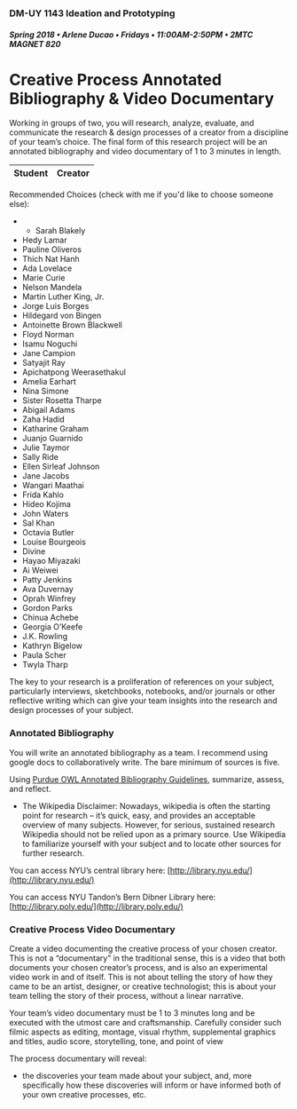 ### DM-UY 1143 Ideation and Prototyping
##### Spring 2018 • Arlene Ducao • Fridays • 11:00AM-2:50PM • 2MTC MAGNET 820

# Creative Process Annotated Bibliography & Video Documentary

Working in groups of two, you will research, analyze, evaluate, and communicate the research & design processes of a creator from a discipline of your team’s choice. The final form of this research project will be an annotated bibliography and video documentary of 1 to 3 minutes in length.

Student | Creator
--- | --- 

Recommended Choices \(check with me if you'd like to choose someone else\):

* * Sarah Blakely 
* Hedy Lamar 
* Pauline Oliveros
* Thich Nat Hanh
* Ada Lovelace
* Marie Curie
* Nelson Mandela
* Martin Luther King, Jr.
* Jorge Luis Borges
* Hildegard von Bingen
* Antoinette Brown Blackwell 
* Floyd Norman
* Isamu Noguchi 
* Jane Campion
* Satyajit Ray
* Apichatpong Weerasethakul
* Amelia Earhart 
* Nina Simone
* Sister Rosetta Tharpe
* Abigail Adams 
* Zaha Hadid
* Katharine Graham
* Juanjo Guarnido 
* Julie Taymor
* Sally Ride
* Ellen Sirleaf Johnson
* Jane Jacobs
* Wangari Maathai
* Frida Kahlo
* Hideo Kojima
* John Waters
* Sal Khan 
* Octavia Butler
* Louise Bourgeois
* Divine
* Hayao Miyazaki 
* Ai Weiwei
* Patty Jenkins
* Ava Duvernay
* Oprah Winfrey
* Gordon Parks
* Chinua Achebe
* Georgia O’Keefe
* J.K. Rowling
* Kathryn Bigelow
* Paula Scher
* Twyla Tharp


The key to your research is a proliferation of references on your subject, particularly interviews, sketchbooks, notebooks, and/or journals or other reflective writing which can give your team insights into the research and design processes of your subject.

### Annotated Bibliography

You will write an annotated bibliography as a team. I recommend using google docs to collaboratively write. The bare minimum of sources is five.

Using [Purdue OWL Annotated Bibliography Guidelines](https://owl.english.purdue.edu/owl/resource/614/01/), summarize, assess, and reflect.

* The Wikipedia Disclaimer: Nowadays, wikipedia is often the starting point for research – it’s quick, easy, and provides an acceptable overview of many subjects. However, for serious, sustained research Wikipedia should not be relied upon as a primary source. Use Wikipedia to familiarize yourself with your subject and to locate other sources for further research.

You can access NYU’s central library here: [http://library.nyu.edu/](http://library.nyu.edu/)

You can access NYU Tandon’s Bern Dibner Library here: [http://library.poly.edu/](http://library.poly.edu/)

### Creative Process Video Documentary

Create a video documenting the creative process of your chosen creator. This is not a “documentary” in the traditional sense, this is a video that both documents your chosen creator’s process, and is also an experimental video work in and of itself. This is not about telling the story of how they came to be an artist, designer, or creative technologist; this is about your team telling the story of their process, without a linear narrative.

Your team’s video documentary must be 1 to 3 minutes long and be executed with the utmost care and craftsmanship. Carefully consider such filmic aspects as editing, montage, visual rhythm, supplemental graphics and titles, audio score, storytelling, tone, and point of view

The process documentary will reveal:

* the discoveries your team made about your subject, and, more specifically how these discoveries will inform or have informed both of your own creative processes, etc.



